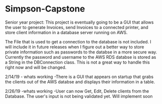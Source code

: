 # Simpson-Capstone
Senior year project:
  This project is eventually going to be a GUI that allows the user to generate Invoices, send Invoices to a connected printer, and store client information in a database server running on AWS.

The File that is used to get a connection to the database is not included. I will include it in future releases when I figure out a better way to store private information such as passwords to the databse in a more secure way. Currently the password and username to the AWS RDS databse is stored as a String in the DBConnection class. This is not a great way to handle this right now and will be changed.

2/14/19 - whats working
-There is a GUI that appears on startup that grabs the clients out of the AWS databse and displays their information in a table. 

2/26/19 -whats working
-User can now Get, Edit, Delete clients from the Database. The user's input is not being validated yet. Will implement soon
